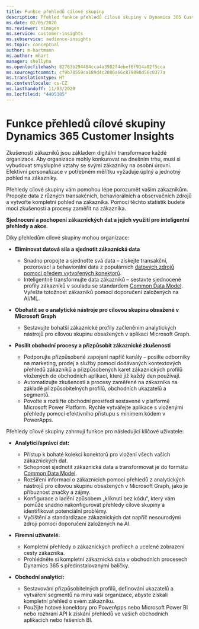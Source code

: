 ```yaml
---
title: Funkce přehledů cílové skupiny
description: Přehled funkce přehledů cílové skupiny v Dynamics 365 Customer Insights.
ms.date: 02/05/2020
ms.reviewer: nimagen
ms.service: customer-insights
ms.subservice: audience-insights
ms.topic: conceptual
author: m-hartmann
ms.author: mhart
manager: shellyha
ms.openlocfilehash: 82763b294484cca4a3982f4ebef6f914a02f5cca
ms.sourcegitcommit: cf9b78559ca189d4c2086a66c879098d56c0377a
ms.translationtype: HT
ms.contentlocale: cs-CZ
ms.lasthandoff: 11/03/2020
ms.locfileid: "4405385"
---
```

# <a name="dynamics-365-customer-insights-audience-insights-capability"></a>Funkce přehledů cílové skupiny Dynamics 365 Customer Insights

Zkušenosti zákazníků jsou základem digitální transformace každé organizace. Aby organizace mohly konkurovat na dnešním trhu, musí si vybudovat smysluplné vztahy se svými zákazníky na osobní úrovni. Efektivní personalizace v potřebném měřítku vyžaduje úplný a jednotný pohled na zákazníky.

Přehledy cílové skupiny vám pomohou lépe porozumět vašim zákazníkům. Propojte data z různých transakčních, behaviorálních a observačních zdrojů a vytvořte kompletní pohled na zákazníka. Pomocí těchto statistik budete moci zkušenosti a procesy zaměřit na zákazníka.

**Sjednocení a pochopení zákaznických dat a jejich využití pro inteligentní přehledy a akce.**

Díky přehledům cílové skupiny mohou organizace:  

- **Eliminovat datová sila a sjednotit zákaznícká data**

  - Snadno propojte a sjednoťte svá data – získejte transakční, pozorovací a behaviorální data z populárních [datových zdrojů pomocí předem vytvořených konektorů](data-sources.md).
  - Inteligentně transformujte data zákazníků – sestavte sjednocené profily zákazníků v souladu se standardem [Common Data Model](https://docs.microsoft.com/common-data-model/). Vyřešte totožnost zákazníků pomocí doporučení založených na AI/ML.

- **Obohatit se o analytické nástroje pro cílovou skupinu obsažené v Microsoft Graph**

  - Sestavujte bohatší zákaznické profily začleněním analytických nástrojů pro cílovou skupinu obsažených v aplikaci Microsoft Graph.  

- **Posílit obchodní procesy a přizpůsobit zákaznické zkušenosti**

  - Podporujte přizpůsobené zapojení napříč kanály – posilte odborníky na marketing, prodej a služby pomocí dodávaných kontextových přehledů zákazníků a přizpůsobených karet zákaznických profilů vložených do obchodních aplikací, které již každý den používají.
  - Automatizujte zkušenosti a procesy zaměřené na zákazníka na základě přizpůsobitelných profilů, obchodních ukazatelů a segmentů.
  - Povolte a rozšiřte obchodní prostředí sestavené v platformě Microsoft Power Platform. Rychle vytvářejte aplikace s vloženými přehledy pomocí efektivního přístupu s minimem kódem v PowerApps.  

Přehledy cílové skupiny zahrnují funkce pro následující klíčové uživatele:

- **Analytici/správci dat:**

  - Přístup k bohaté kolekci konektorů pro vložení všech vašich zákaznických dat.
  - Schopnost sjednotit zákaznická data a transformovat je do formátu [Common Data Model](https://docs.microsoft.com/common-data-model/).
  - Rozšíření informací o zákaznících pomocí přehledů z analytických nástrojů pro cílovou skupinu obsažených v Microsoft Graph, jako je příbuznost značky a zájmy.
  - Konfigurace a ladění způsobem „kliknutí bez kódu“, který vám pomůže snadno nakonfigurovat přehledy cílové skupiny a identifikovat potenciální problémy.
  - Vyčištění a standardizace zákaznických dat napříč nesourodými zdroji pomocí doporučení založených na AI.  

- **Firemní uživatelé:**

  - Kompletní přehledy o zákaznických profilech a ucelené zobrazení cesty zákazníka.
  - Prohlédněte si kompletní zákaznická data v obchodních procesech Dynamics 365 s předinstalovanými balíčky.

- **Obchodní analytici:**

  - Sestavování přizpůsobitelných profilů, definování ukazatelů a vytváření segmentů na míru vaší organizace, abyste získali kompletní přehled o svém zákazníku.  
  - Použijte hotové konektory pro PowerApps nebo Microsoft Power BI nebo rozhraní API k získání přehledů ve vašich obchodních aplikacích nebo řešeních BI.  

